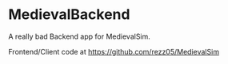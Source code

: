 # MedievalBackend
A really bad Backend app for MedievalSim.

Frontend/Client code at https://github.com/rezz05/MedievalSim